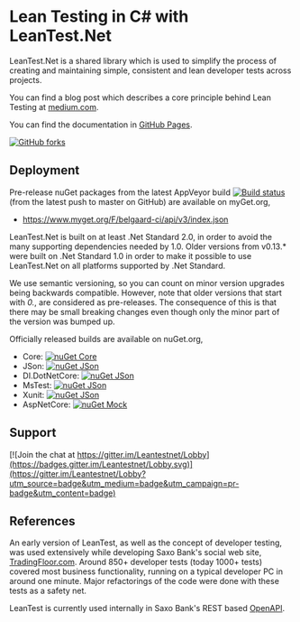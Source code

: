 # Lean Testing in C# with LeanTest.Net

LeanTest.Net is a shared library which is used to simplify the process of creating and maintaining 
simple, consistent and lean developer tests across projects.

You can find a blog post which describes a core principle behind Lean Testing at [medium.com](https://javascript.plainenglish.io/why-dont-you-take-given-in-bdd-seriously-f168da29f1c).

You can find the documentation in [GitHub Pages](https://belgaard.github.io/Leantest/).

[![GitHub forks](https://img.shields.io/github/forks/belgaard/leantest?style=social)](https://github.com/belgaard/Leantest)

## Deployment
Pre-release nuGet packages from the latest AppVeyor build [![Build status](https://ci.appveyor.com/api/projects/status/gd05aw9aslc3kgbq/branch/master?svg=true)](https://ci.appveyor.com/project/belgaard/leantest/branch/master) (from the latest push to master on GitHub) are available on myGet.org,
 - https://www.myget.org/F/belgaard-ci/api/v3/index.json

LeanTest.Net is built on at least .Net Standard 2.0, in order to avoid the many supporting dependencies needed by 1.0.
Older versions from v0.13.* were built on .Net Standard 1.0 
in order to make it possible to use LeanTest.Net on all platforms supported by .Net Standard.

We use semantic versioning, so you can count on minor version upgrades being backwards compatible.
However, note that older versions that start with _0._, are considered as pre-releases. 
The consequence of this is that there may be small breaking changes 
even though only the minor part of the version was bumped up. 

Officially released builds are available on nuGet.org,
 - Core: [![nuGet Core](https://img.shields.io/nuget/v/LeanTest.Core.svg?style=plastic)](https://www.nuget.org/Packages/LeanTest.Core)
 - JSon: [![nuGet JSon](https://img.shields.io/nuget/v/LeanTest.JSon.svg?style=plastic)](https://www.nuget.org/Packages/LeanTest.JSon) 
 - DI.DotNetCore: [![nuGet JSon](https://img.shields.io/nuget/v/LeanTest.DI.DotNetCore.svg?style=plastic)](https://www.nuget.org/Packages/LeanTest.DI.DotNetCore) 
 - MsTest: [![nuGet JSon](https://img.shields.io/nuget/v/LeanTest.MsTest.svg?style=plastic)](https://www.nuget.org/Packages/LeanTest.MsTest) 
 - Xunit: [![nuGet JSon](https://img.shields.io/nuget/v/LeanTest.Xunit.svg?style=plastic)](https://www.nuget.org/Packages/LeanTest.Xunit) 
 - AspNetCore: [![nuGet Mock](https://img.shields.io/nuget/v/LeanTest.AspNetCore.svg?style=plastic)](https://www.nuget.org/Packages/LeanTest.AspNetCore)
 
## Support
 [![Join the chat at https://gitter.im/Leantestnet/Lobby](https://badges.gitter.im/Leantestnet/Lobby.svg)](https://gitter.im/Leantestnet/Lobby?utm_source=badge&utm_medium=badge&utm_campaign=pr-badge&utm_content=badge)

## References
An early version of LeanTest, as well as the concept of developer testing, 
was used extensively while developing Saxo Bank's social web site, 
[TradingFloor.com](https://web.archive.org/web/20170223064452/https://www.tradingfloor.com/). 
Around 850+ developer tests (today 1000+ tests) covered most business functionality, running on a typical developer PC in around one minute. 
Major refactorings of the code were done with these tests as a safety net.

LeanTest is currently used internally in Saxo Bank's REST based [OpenAPI](https://developer.saxo).

